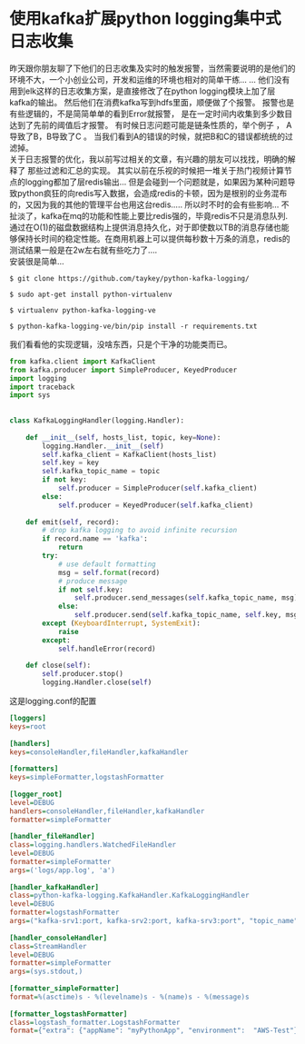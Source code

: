 # 使用kafka扩展python logging集中式日志收集
  昨天跟你朋友聊了下他们的日志收集及实时的触发报警，当然需要说明的是他们的环境不大，一个小创业公司，开发和运维的环境也相对的简单干练… …  他们没有用到elk这样的日志收集方案，是直接修改了在python logging模块上加了层kafka的输出。   然后他们在消费kafka写到hdfs里面，顺便做了个报警。  报警也是有些逻辑的，不是简简单单的看到Error就报警， 是在一定时间内收集到多少数目达到了先前的阈值后才报警。  有时候日志问题可能是链条性质的，举个例子 ， A 导致了B，B导致了C  。  当我们看到A的错误的时候，就把B和C的错误都统统的过滤掉。  
  关于日志报警的优化，我以前写过相关的文章，有兴趣的朋友可以找找，明确的解释了 那些过滤和汇总的实现。 
  其实以前在乐视的时候把一堆关于热门视频计算节点的logging都加了层redis输出…  但是会碰到一个问题就是，如果因为某种问题导致python疯狂的向redis写入数据，会造成redis的卡顿，因为是根别的业务混布的，又因为我的其他的管理平台也用这台redis…..  所以时不时的会有些影响… 不扯淡了，kafka在mq的功能和性能上要比redis强的，毕竟redis不只是消息队列.   
  通过在O(1)的磁盘数据结构上提供消息持久化，对于即使数以TB的消息存储也能够保持长时间的稳定性能。在商用机器上可以提供每秒数十万条的消息，redis的测试结果一般是在2w左右就有些吃力了….  
  安装很是简单… 
```
$ git clone https://github.com/taykey/python-kafka-logging/

$ sudo apt-get install python-virtualenv

$ virtualenv python-kafka-logging-ve

$ python-kafka-logging-ve/bin/pip install -r requirements.txt
```
我们看看他的实现逻辑，没啥东西，只是个干净的功能类而已。 

```Python
from kafka.client import KafkaClient
from kafka.producer import SimpleProducer, KeyedProducer
import logging
import traceback
import sys
 
 
class KafkaLoggingHandler(logging.Handler):
 
    def __init__(self, hosts_list, topic, key=None):
        logging.Handler.__init__(self)
        self.kafka_client = KafkaClient(hosts_list)
        self.key = key
        self.kafka_topic_name = topic
        if not key:
            self.producer = SimpleProducer(self.kafka_client)
        else:
            self.producer = KeyedProducer(self.kafka_client)
 
    def emit(self, record):
        # drop kafka logging to avoid infinite recursion
        if record.name == 'kafka':
            return
        try:
            # use default formatting
            msg = self.format(record)
            # produce message
            if not self.key:
                self.producer.send_messages(self.kafka_topic_name, msg)
            else:
                self.producer.send(self.kafka_topic_name, self.key, msg)
        except (KeyboardInterrupt, SystemExit):
            raise
        except:
            self.handleError(record)
 
    def close(self):
        self.producer.stop()
        logging.Handler.close(self)
```

这是logging.conf的配置  
```Ini
[loggers]
keys=root
 
[handlers]
keys=consoleHandler,fileHandler,kafkaHandler
 
[formatters]
keys=simpleFormatter,logstashFormatter
 
[logger_root]
level=DEBUG
handlers=consoleHandler,fileHandler,kafkaHandler
formatter=simpleFormatter
 
[handler_fileHandler]
class=logging.handlers.WatchedFileHandler
level=DEBUG
formatter=simpleFormatter
args=('logs/app.log', 'a')
 
[handler_kafkaHandler]
class=python-kafka-logging.KafkaHandler.KafkaLoggingHandler
level=DEBUG
formatter=logstashFormatter
args=("kafka-srv1:port, kafka-srv2:port, kafka-srv3:port", "topic_name")
 
[handler_consoleHandler]
class=StreamHandler
level=DEBUG
formatter=simpleFormatter
args=(sys.stdout,)
 
[formatter_simpleFormatter]
format=%(asctime)s - %(levelname)s - %(name)s - %(message)s
 
[formatter_logstashFormatter]
class=logstash_formatter.LogstashFormatter
format={"extra": {"appName": "myPythonApp", "environment":  "AWS-Test"}}
```

